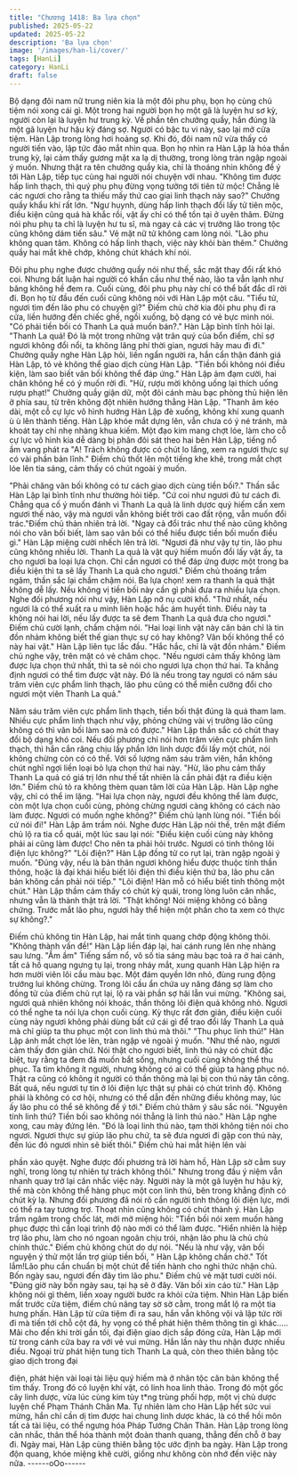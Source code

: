 ```yaml
---
title: "Chương 1418: Ba lựa chọn"
published: 2025-05-22
updated: 2025-05-22
description: 'Ba lựa chọn'
image: '/images/han-li/cover/'
tags: [HanLi]
category: HanLi
draft: false
---
```


Bộ dạng đôi nam nữ trung niên kia là một đôi phu phụ, bọn họ
cùng chủ tiệm nói xong cái gì.
Một trong hai người bọn họ một gã là luyện hư sơ kỳ, người còn
lại là luyện hư trung kỳ. Về phần tên chưởng quầy, hắn đúng là
một gã luyện hư hậu kỳ đáng sợ.
Người có bậc tu vi này, sao lại mở cửa tiệm.
Hàn Lập trong lòng hơi hoảng sợ.
Khi đó, đôi nam nữ vừa thấy có người tiến vào, lập tức đảo mắt
nhìn qua.
Bọn họ nhìn ra Hàn Lập là hóa thần trung kỳ, lại cảm thấy gương
mặt xa lạ dị thường, trong lòng tràn ngập ngoài ý muốn.
Nhưng thật ra tên chưởng quầy kia, chỉ là thoáng nhìn không để ý
tới Hàn Lập, tiếp tục cùng hai người nói chuyện với nhau.
"Không tìm được hấp linh thạch, thì quý phu phụ đừng vọng tưởng
tới tiên tử mộc! Chẳng lẽ các ngươi cho rằng ta thiếu mấy thứ cao
giai linh thạch này sao?" Chưởng quầy khẩu khí rất lớn.
"Ngư huynh, dùng hấp linh thạch đổi lấy tử tiên mộc, điều kiện
cũng quá hà khắc rồi, vật ấy chỉ có thể tồn tại ở uyên thâm. Đừng
nói phu phụ ta chỉ là luyện hư tu sĩ, mà ngay cả các vị trưởng lão
trong tộc cũng không dám tiến sâu." Vẻ mặt nữ tử không cam
lòng nói.
"Lão phu không quan tâm. Không có hấp linh thạch, việc này khỏi
bàn thêm." Chưởng quầy hai mắt khẽ chớp, không chút khách khí
nói.

Đôi phu phụ nghe được chưởng quầy nói như thế, sắc mặt thay
đổi rất khó coi. Nhưng bất luận hai người có khẩn cầu như thế
nào, lão ta vẫn lạnh như băng không hề đem ra.
Cuối cùng, đôi phu phụ này chỉ có thể bất đắc dĩ rời đi.
Bọn họ từ đầu đến cuối cũng không nói với Hàn Lập một câu.
"Tiểu tử, ngươi tìm đến lão phu có chuyện gì?" Điếm chủ chờ kia
đôi phu phụ đi ra cửa, liền hướng đến chiếc ghế, ngồi xuống, bộ
dạng có vẻ bực mình nói.
"Có phải tiền bối có Thanh La quả muốn bán?." Hàn Lập bình tĩnh
hỏi lại.
"Thanh La quả! Đó là một trong những vật trân quý của bổn điếm,
chỉ sợ ngươi không đổi nổi, ta không lãng phí thời gian, ngươi hãy
mau đi đi." Chưởng quầy nghe Hàn Lập hỏi, liền ngẩn người ra,
hắn cẩn thận đánh giá Hàn Lập, tỏ vẻ không thể giao dịch cùng
Hàn Lập.
"Tiền bối không nói điều kiện, làm sao biết vãn bối không thể đáp
ứng." Hàn Lập ảm đạm cười, hai chân không hề có ý muốn rời đi.
"Hừ, rượu mời không uống lại thích uống rượu phạt!" Chưởng
quầy giận dữ, một đôi cánh màu bạc phòng thủ hiện lên ở phía
sau, từ trên không đột nhiên hướng thẳng Hàn Lập.
"Thanh âm kéo dài, một cỗ cự lực vô hình hướng Hàn Lập đè
xuống, không khí xung quanh ù ù lên thành tiếng.
Hàn Lập khóe mắt dựng lên, vẫn chưa có ý né tránh, mà khoát
tay chỉ nhẹ nhàng khua kiếm.
Một đạo kim mang chợt lóe, làm cho cỗ cự lực vô hình kia dễ
dàng bị phân đôi sát theo hai bên Hàn Lập, tiếng nổ ầm vang phát
ra "A! Trách không được có chút lo lắng, xem ra ngươi thực sự có
vài phần bản lĩnh." Điếm chủ thốt lên một tiếng khe khẽ, trong mắt
chợt lóe lên tia sáng, cảm thấy có chút ngoài ý muốn.

"Phải chăng vãn bối không có tư cách giao dịch cùng tiền bối?."
Thần sắc Hàn Lập lại bình tĩnh như thường hỏi tiếp.
"Cứ coi như ngươi đủ tư cách đi. Chẳng qua cố ý muốn đánh vì
Thanh La quả là linh dựơc quý hiếm cần xem ngươi thế nào, vậy
mà ngươi vẫn không biết trời cao đất rộng, vẫn muốn đổi
trác."Điếm chủ thản nhiên trả lời.
"Ngay cả đổi trác như thế nào cũng không nói cho vãn bối biết,
làm sao vãn bối có thể hiểu được tiền bối muốn điều gì." Hàn Lập
miệng cười nhếch lên trả lời.
"Ngươi đã như vậy tự tin, lão phu cũng không nhiều lời. Thanh La
quả là vật quý hiếm muốn đổi lấy vật ấy, ta cho ngươi ba loại lựa
chọn.
Chỉ cần ngươi có thể đáp ứng được một trong ba điều kiện thì ta
sẽ lấy Thanh La quả cho ngươi." Điếm chủ thoáng trầm ngâm,
thần sắc lại chầm chậm nói. Ba lựa chọn! xem ra thanh la quả thật
không dễ lấy.
Nếu không vị tiền bối này cần gì phải đưa ra nhiều lựa chọn.
Nghe đối phương nói như vậy, Hàn Lập nở nụ cười khổ.
"Thứ nhất, nếu ngươi là có thể xuất ra u minh liên hoặc hắc ám
huyết tinh. Điều này ta không nói hai lời, nếu lấy được ta sẽ đem
Thanh La quả đưa cho ngươi." Điếm chủ cười lạnh, chầm chậm
nói.
"Hai loại linh vật này căn bản chỉ là tin đồn nhảm không biết thế
gian thực sự có hay không? Vãn bối không thể có này hai vật."
Hàn Lập liên tục lắc đầu.
"Hắc hắc, chỉ là vật đồn nhảm." Điếm chủ nghe vậy, trên mặt có
vẻ châm chọc. "Nếu ngươi cảm thấy không làm được lựa chọn
thứ nhất, thì ta sẽ nói cho ngươi lựa chọn thứ hai. Ta khẳng định
ngươi có thể tìm được vật này. Đó là nếu trong tay ngươi có năm
sáu trăm viên cực phẩm linh thạch, lão phu cũng có thể miễn
cưỡng đổi cho ngươi một viên Thanh La quả."

Năm sáu trăm viên cực phẩm linh thạch, tiền bối thật đúng là quá
tham lam. Nhiều cực phẩm linh thạch như vậy, phỏng chừng vài vị
trưởng lão cũng không có thì vãn bối làm sao mà có được." Hàn
Lập thần sắc có chút thay đổi bộ dạng khó coi.
Nếu đối phương chỉ nói hơn trăm viên cực phẩm linh thạch, thì
hắn cắn răng chịu lấy phần lớn linh dược đổi lấy một chút, nói
không chừng còn có có thể. Với số lượng năm sáu trăm viên, hắn
không chút nghĩ ngợi liền loại bỏ lựa chọn thứ hai này.
"Hừ, lão phu cảm thấy Thanh La quả có giá trị lớn như thế tất
nhiên là cần phải đặt ra điều kiện lớn." Điếm chủ tỏ ra không thèm
quan tâm lời của Hàn Lập.
Hàn Lập nghe vậy, chỉ có thể im lặng.
"Hai lựa chọn này, ngươi đều không thể làm được, còn một lựa
chọn cuối cùng, phỏng chừng ngươi càng không có cách nào làm
được. Ngươi có muốn nghe không?" Điếm chủ lạnh lùng nói.
"Tiền bối cứ nói đi!" Hàn Lập âm trầm nói.
Nghe được Hàn Lập nói thế, trên mặt điếm chủ lộ ra tia cổ quái,
một lúc sau lại nói: "Điều kiện cuối cùng này không phải ai cũng
làm được! Cho nên ta phải hỏi trước. Ngươi có tinh thông lôi điện
lực không?"
"Lôi điện?" Hàn Lập đồng tử co rụt lại, tràn ngập ngoài ý muốn.
"Đúng vậy, nếu là bản thân ngươi không hiểu được thuộc tính
thần thông, hoặc là đại khái hiểu biết lôi điện thì điều kiện thứ ba,
lão phu căn bản không cần phải nói tiếp."
"Lôi điện! Hàn mỗ có hiểu biết tinh thông một chút." Hàn Lập thầm
cảm thấy có chút kỳ quái, trong lòng luôn cân nhắc, nhưng vẫn là
thành thật trả lời.
"Thật không! Nói miệng không có bằng chứng. Trước mắt lão phu,
ngươi hãy thể hiện một phần cho ta xem có thực sự không?."

Điếm chủ không tin Hàn Lập, hai mắt tinh quang chớp động
không thôi.
"Không thành vấn đề!" Hàn Lập liền đáp lại, hai cánh rung lên nhẹ
nhàng sau lưng.
"Ầm ầm" Tiếng sấm nổ, vô số tia sáng màu bạc toả ra ở hai cánh,
tất cả hồ quang ngưng tụ lại, trong nháy mắt, xung quanh Hàn
Lập hiện ra hơn mười viên lôi cầu màu bạc.
Một đám quyền lớn nhỏ, đùng rung động trướng lui không chừng.
Trong lôi cầu ẩn chứa uy năng đáng sợ làm cho đồng tử của điếm
chủ rụt lại, lộ ra vài phần sợ hãi lẫn vui mừng.
"Không sai, ngươi quả nhiên không nói khoác, thần thông lôi điện
quả không nhỏ. Ngươi có thể nghe ta nói lựa chọn cuối cùng. Kỳ
thực rất đơn giản, điều kiện cuối cùng này ngươi không phải dùng
bất cứ cái gì để trao đổi lấy Thanh La quả mà chỉ giúp ta thu phục
một con linh thú mà thôi."
"Thu phục linh thú!" Hàn Lập ánh mắt chợt lóe lên, tràn ngập vẻ
ngoài ý muốn.
"Như thế nào, ngươi cảm thấy đơn giản chứ. Nói thật cho ngươi
biết, linh thú này có chút đặc biệt, tuy rằng ta đem đã muốn bắt
sống, nhưng cuối cùng không thể thu phục. Ta tìm không ít người,
nhưng không có ai có thể giúp ta hàng phục nó. Thật ra cũng có
không ít người có thần thông mà lại bị con thú này tân công.
Bất quá, nếu ngươi tự tin ở lôi điện lực thật sự phải có chút trình
độ. Không phải là không có cơ hội, nhưng có thể dẫn đến những
điều không may, lúc ấy lão phu có thể sẽ không để ý tới." Điếm
chủ thâm ý sâu sắc nói.
"Nguyên tính linh thú? Tiền bối sao không nói thẳng là linh thú
nào." Hàn Lập nghe xong, cau mày đứng lên.
"Đó là loại linh thú nào, tạm thời không tiện nói cho ngươi. Ngươi
thực sự giúp lão phu chứ, ta sẽ đưa ngươi đi gặp con thú này, đến
lúc đó ngươi nhìn sẽ biết thôi." Điếm chủ hai mắt hiện lên vài

phần xảo quyệt.
Nghe được đối phương trả lời hàm hồ, Hàn Lập sờ cằm suy nghĩ,
trong lòng tự nhiên tự trách không thôi." Nhưng trong đầu ý niệm
vẫn nhanh quay trở lại cân nhắc việc này.
Người này là một gã luyện hư hậu kỳ, thế mà còn không thể hàng
phục một con linh thú, bên trong khẳng định có chút kỳ lạ. Nhưng
đối phương đã nói rõ cần người tinh thông lôi điện lực, mới có thể
ra tay tương trợ. Thoạt nhìn cũng không có chút thành ý.
Hàn Lập trầm ngâm trong chốc lát, mới mở miệng hỏi: "Tiền bối
nói xem muốn hàng phục được thì cần loại trình độ nào mới có
thể làm được.
"Hiển nhiên là hiệp trợ lão phu, làm cho nó ngoan ngoãn chịu trói,
nhận lão phu là chủ chủ chính thức." Điếm chủ không chút do dự
nói.
"Nếu là như vậy, vãn bối nguyện ý thử một lần trợ giúp tiền bối, "
Hàn Lập không chần chờ." Tốt lắm!Lão phu cần chuẩn bị một
chút để tiến hành cho nghi thức nhận chủ. Bốn ngày sau, ngươi
đến đây tìm lão phu." Điếm chủ vẻ mặt tươi cười nói.
"Đúng giờ này bốn ngày sau, tại hạ sẽ ở đây. Vãn bối xin cáo từ."
Hàn Lập không nói gì thêm, liền xoay người bước ra khỏi cửa
tiệm.
Nhìn Hàn Lập biến mất trước cửa tiệm, điếm chủ nâng tay sờ sờ
cằm, trong mắt lộ ra một tia hưng phấn.
Hàn Lập từ cửa tiệm đi ra sau, hắn vẫn không vội vả lập tức rời đi
mà tiến tới chỗ cột đá, hy vọng có thể phát hiện thêm thông tin gì
khác.....
Mãi cho đến khi trời gần tối, đại điện giao dịch sắp đóng cửa, Hàn
Lập mới từ trong cánh cửa bay ra với vẻ vui mừng.
Hắn lần này thu nhận được nhiều điều. Ngoại trừ phát hiện tung
tích Thanh La quả, còn theo thiên bằng tộc giao dịch trong đại

điện, phát hiện vài loại tài liệu quý hiếm mà ở nhân tộc căn bản
không thể tìm thấy. Trong đó có luyện khí vật, có linh hoa linh
thảo.
Trong đó một gốc cây linh dược, vừa lúc cùng kim tủy t*ng trùng
phối hợp, một vị chủ dược luyện chế Phạm Thánh Chân Ma.
Tự nhiên làm cho Hàn Lập hết sức vui mừng, hắn chỉ cần dị tìm
được hai chung linh dược khác, là có thể hồi môn tất cả tài liệu,
có thể ngưng hóa Pháp Tướng Chân Thân.
Hàn Lập trong lòng cân nhắc, thân thể hóa thành một đoàn thanh
quang, thẳng đến chỗ ở bay đi.
Ngày mai, Hàn Lập cùng thiên bằng tộc ước định ba ngày.
Hàn Lập trong độn quang, khóe miệng khẽ cười, giống như không
còn nhớ đến việc này nữa.
------oOo------
